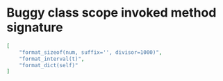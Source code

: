 # Buggy class scope invoked method signature

```json
[
    "format_sizeof(num, suffix='', divisor=1000)",
    "format_interval(t)",
    "format_dict(self)"
]
```
